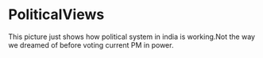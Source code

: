 # PoliticalViews
This picture just shows how political system in india is working.Not the way we dreamed of before voting current PM in power.
